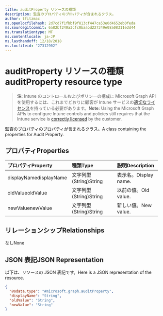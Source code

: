```yaml
---
title: auditProperty リソースの種類
description: 監査のプロパティのプロパティが含まれるクラス。
author: tfitzmac
ms.openlocfilehash: 2d7cd7f1fbbf9f813cf447ca53e0d4652eb0feda
ms.sourcegitcommit: 6a82bf240a3cfc0baabd227349e08a08311e3d44
ms.translationtype: MT
ms.contentlocale: ja-JP
ms.lasthandoff: 12/18/2018
ms.locfileid: "27312902"
---
```

# <a name="auditproperty-resource-type"></a><span data-ttu-id="115b5-103">auditProperty リソースの種類</span><span class="sxs-lookup"><span data-stu-id="115b5-103">auditProperty resource type</span></span>

> <span data-ttu-id="115b5-104">**注:** Intune のコントロールおよびポリシーの構成に Microsoft Graph API を使用するには、これまでどおりに顧客が Intune サービスの[適切なライセンス](https://go.microsoft.com/fwlink/?linkid=839381)を持っている必要があります。</span><span class="sxs-lookup"><span data-stu-id="115b5-104">**Note:** Using the Microsoft Graph APIs to configure Intune controls and policies still requires that the Intune service is [correctly licensed](https://go.microsoft.com/fwlink/?linkid=839381) by the customer.</span></span>

<span data-ttu-id="115b5-105">監査のプロパティのプロパティが含まれるクラス。</span><span class="sxs-lookup"><span data-stu-id="115b5-105">A class containing the properties for Audit Property.</span></span>
## <a name="properties"></a><span data-ttu-id="115b5-106">プロパティ</span><span class="sxs-lookup"><span data-stu-id="115b5-106">Properties</span></span>
|<span data-ttu-id="115b5-107">プロパティ</span><span class="sxs-lookup"><span data-stu-id="115b5-107">Property</span></span>|<span data-ttu-id="115b5-108">種類</span><span class="sxs-lookup"><span data-stu-id="115b5-108">Type</span></span>|<span data-ttu-id="115b5-109">説明</span><span class="sxs-lookup"><span data-stu-id="115b5-109">Description</span></span>|
|:---|:---|:---|
|<span data-ttu-id="115b5-110">displayName</span><span class="sxs-lookup"><span data-stu-id="115b5-110">displayName</span></span>|<span data-ttu-id="115b5-111">文字列型 (String)</span><span class="sxs-lookup"><span data-stu-id="115b5-111">String</span></span>|<span data-ttu-id="115b5-112">表示名。</span><span class="sxs-lookup"><span data-stu-id="115b5-112">Display name.</span></span>|
|<span data-ttu-id="115b5-113">oldValue</span><span class="sxs-lookup"><span data-stu-id="115b5-113">oldValue</span></span>|<span data-ttu-id="115b5-114">文字列型 (String)</span><span class="sxs-lookup"><span data-stu-id="115b5-114">String</span></span>|<span data-ttu-id="115b5-115">以前の値。</span><span class="sxs-lookup"><span data-stu-id="115b5-115">Old value.</span></span>|
|<span data-ttu-id="115b5-116">newValue</span><span class="sxs-lookup"><span data-stu-id="115b5-116">newValue</span></span>|<span data-ttu-id="115b5-117">文字列型 (String)</span><span class="sxs-lookup"><span data-stu-id="115b5-117">String</span></span>|<span data-ttu-id="115b5-118">新しい値。</span><span class="sxs-lookup"><span data-stu-id="115b5-118">New value.</span></span>|

## <a name="relationships"></a><span data-ttu-id="115b5-119">リレーションシップ</span><span class="sxs-lookup"><span data-stu-id="115b5-119">Relationships</span></span>
<span data-ttu-id="115b5-120">なし</span><span class="sxs-lookup"><span data-stu-id="115b5-120">None</span></span>
## <a name="json-representation"></a><span data-ttu-id="115b5-121">JSON 表記</span><span class="sxs-lookup"><span data-stu-id="115b5-121">JSON Representation</span></span>
<span data-ttu-id="115b5-122">以下は、リソースの JSON 表記です。</span><span class="sxs-lookup"><span data-stu-id="115b5-122">Here is a JSON representation of the resource.</span></span>
<!-- {
  "blockType": "resource",
  "@odata.type": "microsoft.graph.auditProperty"
}
-->
``` json
{
  "@odata.type": "#microsoft.graph.auditProperty",
  "displayName": "String",
  "oldValue": "String",
  "newValue": "String"
}
```




